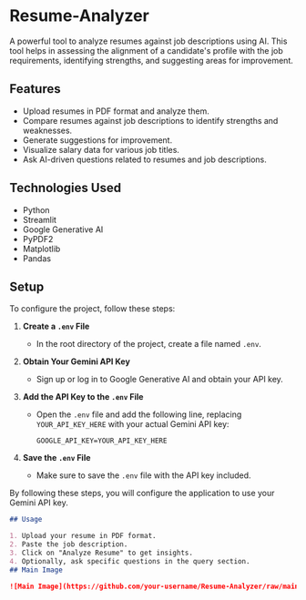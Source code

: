 # Resume-Analyzer

A powerful tool to analyze resumes against job descriptions using AI. This tool helps in assessing the alignment of a candidate's profile with the job requirements, identifying strengths, and suggesting areas for improvement.

## Features

- Upload resumes in PDF format and analyze them.
- Compare resumes against job descriptions to identify strengths and weaknesses.
- Generate suggestions for improvement.
- Visualize salary data for various job titles.
- Ask AI-driven questions related to resumes and job descriptions.

## Technologies Used

- Python
- Streamlit
- Google Generative AI
- PyPDF2
- Matplotlib
- Pandas

## Setup

To configure the project, follow these steps:

1. **Create a `.env` File**
   - In the root directory of the project, create a file named `.env`.

2. **Obtain Your Gemini API Key**
   - Sign up or log in to Google Generative AI and obtain your API key.

3. **Add the API Key to the `.env` File**
   - Open the `.env` file and add the following line, replacing `YOUR_API_KEY_HERE` with your actual Gemini API key:
     ```
     GOOGLE_API_KEY=YOUR_API_KEY_HERE
     ```

4. **Save the `.env` File**
   - Make sure to save the `.env` file with the API key included.

By following these steps, you will configure the application to use your Gemini API key.


```markdown
## Usage

1. Upload your resume in PDF format.
2. Paste the job description.
3. Click on "Analyze Resume" to get insights.
4. Optionally, ask specific questions in the query section.
## Main Image

![Main Image](https://github.com/your-username/Resume-Analyzer/raw/main/assets/main.png)



